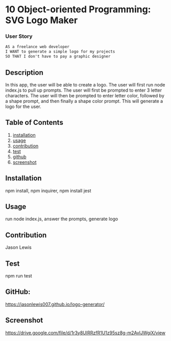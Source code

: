 # 10 Object-oriented Programming: SVG Logo Maker

### User Story

```md
AS a freelance web developer
I WANT to generate a simple logo for my projects
SO THAT I don't have to pay a graphic designer
```

## Description
In this app, the user will be able to create a logo.  The user will first run node index.js to pull up prompts.  The user will first be prompted to enter 3 letter characters.  The user will then be prompted to enter letter color, followed by a shape prompt, and then finally a shape color prompt.  This will generate a logo for the user.  

## Table of Contents
  1. [installation](#installation)
  2. [usage](#usage)
  3. [contribution](#contribution)
  4. [test](#test)
  5. [github](#github)
  6. [screenshot](#screenshot)
## Installation
npm install, npm inquirer, npm install jest
## Usage
run node index.js, answer the prompts, generate logo
## Contribution
Jason Lewis
## Test 
npm run test
## GitHub: 
https://jasonlewis007.github.io/logo-generator/
## Screenshot
https://drive.google.com/file/d/1r3y8UIRRzfR1U1z95sz8g-m2AvlJWgiX/view

